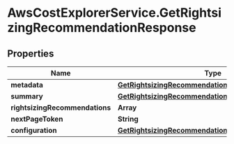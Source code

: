 # AwsCostExplorerService.GetRightsizingRecommendationResponse

## Properties

Name | Type | Description | Notes
------------ | ------------- | ------------- | -------------
**metadata** | [**GetRightsizingRecommendationResponseMetadata**](GetRightsizingRecommendationResponseMetadata.md) |  | [optional] 
**summary** | [**GetRightsizingRecommendationResponseSummary**](GetRightsizingRecommendationResponseSummary.md) |  | [optional] 
**rightsizingRecommendations** | **Array** |  | [optional] 
**nextPageToken** | **String** |  | [optional] 
**configuration** | [**GetRightsizingRecommendationResponseConfiguration**](GetRightsizingRecommendationResponseConfiguration.md) |  | [optional] 



